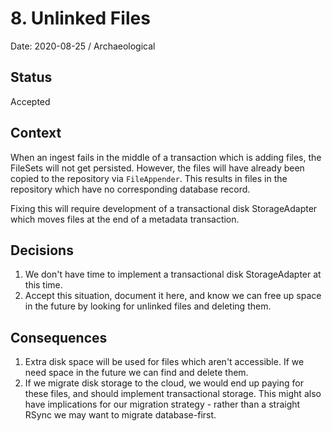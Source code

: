 # 8. Unlinked Files

Date: 2020-08-25 / Archaeological

## Status

Accepted

## Context

When an ingest fails in the middle of a transaction which is adding files, the
FileSets will not get persisted. However, the files will have already been
copied to the repository via `FileAppender`. This results in files in the
repository which have no corresponding database record.

Fixing this will require development of a transactional disk StorageAdapter
which moves files at the end of a metadata transaction.

## Decisions

1. We don't have time to implement a transactional disk StorageAdapter at this
   time.
2. Accept this situation, document it here, and know we can free up space in the
   future by looking for unlinked files and deleting them.

## Consequences

1. Extra disk space will be used for files which aren't accessible. If we need
   space in the future we can find and delete them.
2. If we migrate disk storage to the cloud, we would end up paying for these
   files, and should implement transactional storage. This might also have
   implications for our migration strategy - rather than a straight RSync we may
   want to migrate database-first.
